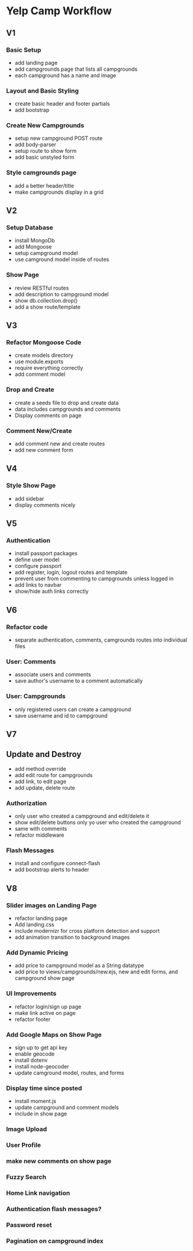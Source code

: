 # Yelp Camp Workflow

## V1
### Basic Setup
* add landing page
* add campgrounds page that lists all campgrounds
* each campground has a name and image

### Layout and Basic Styling
* create basic header and footer partials
* add bootstrap

### Create New Campgrounds
* setup new campground POST route
* add body-parser
* setup route to show form
* add basic unstyled form

### Style camgrounds page
* add a better header/title
* make campgrounds display in a grid

## V2
### Setup Database
* install MongoDb
* add Mongoose
* setup campground model
* use camground model inside of routes

### Show Page
* review RESTful routes
* add description to campground model
* show db.collection.drop()
* add a show route/template

## V3
### Refactor Mongoose Code
* create models directory
* use module.exports
* require everything correctly
* add comment model

### Drop and Create
* create a seeds file to drop and create data
* data includes campgrounds and comments
* Display comments on page

### Comment New/Create
* add comment new and create routes
* add new comment form

## V4
### Style Show Page
* add sidebar
* display comments nicely

## V5
### Authentication
* install passport packages
* define user model
* configure passport
* add register, login, logout routes and template
* prevent user from commenting to campgrounds unless logged in
* add links to navbar
* show/hide auth links correctly

## V6
### Refactor code
* separate authentication, comments, camgrounds routes into individual files

### User: Comments
* associate users and comments
* save author's username to a comment automatically

### User: Campgrounds
* only registered users can create a campground
* save username and id to campground

## V7
## Update and Destroy
* add method override
* add edit route for campgrounds
* add link, to edit page
* add update, delete route

### Authorization
* only user who created a campground and edit/delete it
* show edit/delete buttons only yo user who created the campground
* same with comments
* refactor middleware

### Flash Messages
* install and configure connect-flash
* add bootstrap alerts to header

## V8
### Slider images on Landing Page
* refactor landing page
* Add landing.css
* include modernizr for cross platform detection and support
* add animation transition to background images

### Add Dynamic Pricing
* add price to campground model as a String datatype
* add price to views/campgrounds/new.ejs, new and edit forms, and campground show page

### UI Improvements
* refactor login/sign up page
* make link active on page
* refactor footer

### Add Google Maps on Show Page
* sign up to get api key
* enable geocode
* install dotenv
* install node-geocoder
* update camground model, routes, and forms

### Display time since posted
* install moment.js
* update campground and comment models
* include in show page

### Image Upload

### User Profile

### make new comments on show page

### Fuzzy Search

### Home Link navigation

### Authentication flash messages?



### Password reset

### Pagination on campground index